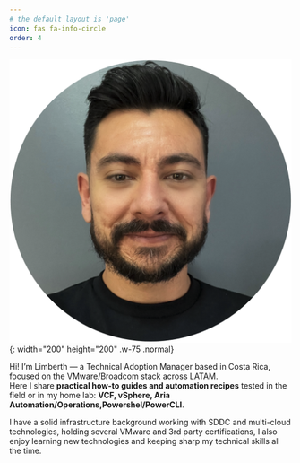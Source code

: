 ```yaml
---
# the default layout is 'page'
icon: fas fa-info-circle
order: 4
---
```


![Desktop View](assets/img/lim-profile.png){: width="200" height="200" .w-75 .normal}

Hi! I’m Limberth — a Technical Adoption Manager based in Costa Rica, focused on the VMware/Broadcom stack across LATAM.  
Here I share **practical how-to guides and automation recipes** tested in the field or in my home lab: **VCF, vSphere, Aria Automation/Operations,Powershel/PowerCLI**. 

I have a solid infrastructure background working with SDDC and multi-cloud technologies, holding several VMware and 3rd party certifications, I also enjoy learning new technologies and keeping sharp my technical skills all the time.  

